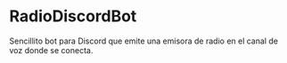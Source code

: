 # RadioDiscordBot
Sencillito bot para Discord que emite una emisora de radio en el canal de voz donde se conecta.
